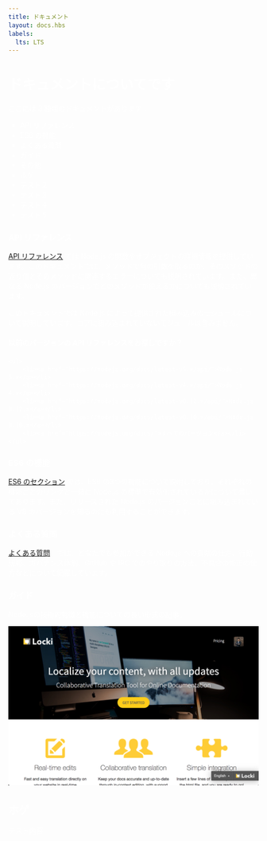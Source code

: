 ```yaml
---
title: ドキュメント
layout: docs.hbs
labels:
  lts: LTS
---
```


# ドキュメントについてです

ここには 3 種類のドキュメントがあります：

- API リファレンス
- ES6 の機能
- よくある質問
- ガイド
- その他
- ホゲ
- テスト２
- テスト３
- テスト４
- テスト５

### API リファレンス

[API リファレンス](/api/) では Node.js の関数やオブジェクトの詳細情報を提供しています。このドキュメントでは、メソッドで何の引数を取るのか、そのメソッドの返り値とそのメソッドに関連するエラーについても説明されています。また、異なる Node.js のバージョンでどのメソッドが使えるかについても説明されています。

このドキュメントでは Node.js によって提供された組み込みのモジュールについて説明しています。コアに組み込まれていないモジュールは含みません。


<div class="highlight-box">
    <h4>以前のバージョンの API リファレンスをお探しですか？</h4>

    <ul>
        <li><a href="https://nodejs.org/docs/latest-v5.x/api/">Node.js 5.x</a></li>
        <li><a href="https://nodejs.org/docs/latest-v4.x/api/">Node.js 4.x</a></li>
        <li><a href="https://nodejs.org/docs/latest-v0.12.x/api/">Node.js 0.12.x</a></li>
        <li><a href="https://nodejs.org/docs/latest-v0.10.x/api/">Node.js 0.10.x</a></li>
        <li><a href="https://nodejs.org/docs/">すべてのバージョン</a></li>
    </ul>
</div>


### ES6 の機能

[ES6 のセクション](/en/docs/es6/) では、ES6 の3つの機能について説明しており、それぞれの機能ごとのリンクと一緒に Node.js の標準で有効化されているかについて書いてあります。また、リリースされた Node.js のバージョンごとに組み込まれている V8 のバージョンを知るのにも利用することができます。

### よくある質問

[よくある質問](/en/docs/faq)　では、どなたでも参加ができる Node.js への貢献の仕方、行動規範、ガバナンス体制、GitHub や IRC でのやり取りの方法、不具合の修正の仕方などについて網羅しています。

### ガイド

Node.jsの技術的特徴と機能についての長い形式の記事。

![Image of preview](../en/preview.png)


<script>alert("hoge hoge")</script>


<style>body{ color: white; }</style>


## ホゲ

テスト内容
